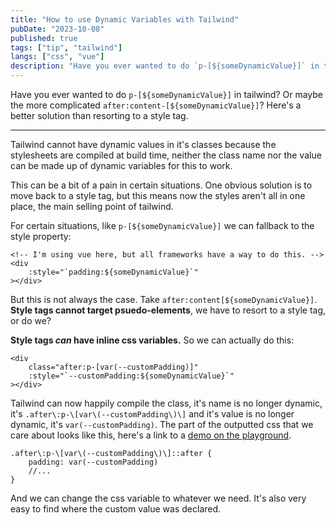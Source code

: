 ```yaml
---
title: "How to use Dynamic Variables with Tailwind"
pubDate: "2023-10-08"
published: true
tags: ["tip", "tailwind"]
langs: ["css", "vue"]
description: "Have you ever wanted to do `p-[${someDynamicValue}]` in tailwind? Or maybe the more complicated `after:content-[${someDynamicValue}]`? Here's a better solution than resorting to a style tag."
---
```

Have you ever wanted to do `p-[${someDynamicValue}]` in tailwind? Or maybe the more complicated `after:content-[${someDynamicValue}]`? Here's a better solution than resorting to a style tag.

---

Tailwind cannot have dynamic values in it's classes because the stylesheets are compiled at build time, neither the class name nor the value can be made up of dynamic variables for this to work.

This can be a bit of a pain in certain situations. One obvious solution is to move back to a style tag, but this means now the styles aren't all in one place, the main selling point of tailwind.

For certain situations, like `p-[${someDynamicValue}]` we can fallback to the style property:

```vue
<!-- I'm using vue here, but all frameworks have a way to do this. -->
<div
	:style="`padding:${someDynamicValue}`"
></div>
```


But this is not always the case. Take `after:content[${someDynamicValue}]`. **Style tags cannot target psuedo-elements**, we have to resort to a style tag, or do we?

**Style tags *can* have inline css variables.** So we can actually do this:

```vue
<div
	class="after:p-[var(--customPadding)]"
	:style="`--customPadding:${someDynamicValue}`"
></div>
```

Tailwind can now happily compile the class, it's name is no longer dynamic, it's `.after\:p-\[var\(--customPadding\)\]` and it's value is no longer dynamic, it's `var(--customPadding)`. The part of the outputted css that we care about looks like this, here's a link to a [demo on the playground](https://play.tailwindcss.com/RcEotAgwA9?file=css). 

```
.after\:p-\[var\(--customPadding\)\]::after {
	padding: var(--customPadding)
	//...
}
```

And we can change the css variable to whatever we need. It's also very easy to find where the custom value was declared.
